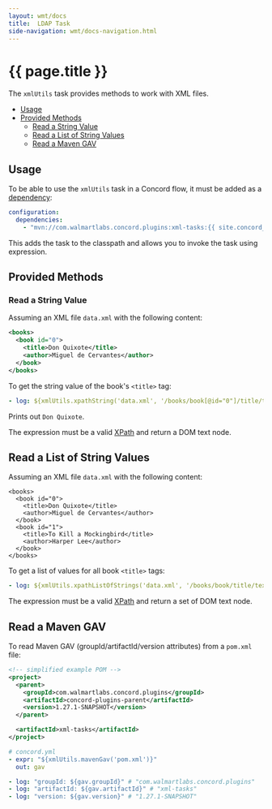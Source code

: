 ```yaml
---
layout: wmt/docs
title:  LDAP Task
side-navigation: wmt/docs-navigation.html
---
```


# {{ page.title }}

The `xmlUtils` task provides methods to work with XML files.

- [Usage](#usage)
- [Provided Methods](#provided-methods)
    - [Read a String Value](#read-a-string-value)
    - [Read a List of String Values](#read-a-list-of-string-values)
    - [Read a Maven GAV](#read-a-maven-gav)

## Usage

To be able to use the `xmlUtils` task in a Concord flow, it must be added as a
[dependency](../processes-v1/configuration.html#dependencies):

```yaml
configuration:
  dependencies:
    - "mvn://com.walmartlabs.concord.plugins:xml-tasks:{{ site.concord_plugins_version }}"
```

This adds the task to the classpath and allows you to invoke the task using
expression.

## Provided Methods

### Read a String Value

Assuming an XML file `data.xml` with the following content:
```xml
<books>
  <book id="0">
    <title>Don Quixote</title>
    <author>Miguel de Cervantes</author>
  </book>
</books>
```

To get the string value of the book's `<title>` tag:

```yaml
- log: ${xmlUtils.xpathString('data.xml', '/books/book[@id="0"]/title/text()')}
```

Prints out `Don Quixote`.

The expression must be a valid [XPath](https://en.wikipedia.org/wiki/XPath) and
return a DOM text node.

## Read a List of String Values

Assuming an XML file `data.xml` with the following content:
```
<books>
  <book id="0">
    <title>Don Quixote</title>
    <author>Miguel de Cervantes</author>
  </book>
  <book id="1">
    <title>To Kill a Mockingbird</title>
    <author>Harper Lee</author>
  </book>
</books>
```

To get a list of values for all book `<title>` tags:

```yaml
- log: ${xmlUtils.xpathListOfStrings('data.xml', '/books/book/title/text()')}
```

The expression must be a valid [XPath](https://en.wikipedia.org/wiki/XPath) and
return a set of DOM text node.

## Read a Maven GAV

To read Maven GAV (groupId/artifactId/version attributes) from a `pom.xml`
file:

```xml
<!-- simplified example POM -->
<project>
  <parent>
    <groupId>com.walmartlabs.concord.plugins</groupId>
    <artifactId>concord-plugins-parent</artifactId>
    <version>1.27.1-SNAPSHOT</version>
  </parent>

  <artifactId>xml-tasks</artifactId>
</project>
```

```yaml
# concord.yml
- expr: "${xmlUtils.mavenGav('pom.xml')}"
  out: gav

- log: "groupId: ${gav.groupId}" # "com.walmartlabs.concord.plugins"
- log: "artifactId: ${gav.artifactId}" # "xml-tasks"
- log: "version: ${gav.version}" # "1.27.1-SNAPSHOT"
```
